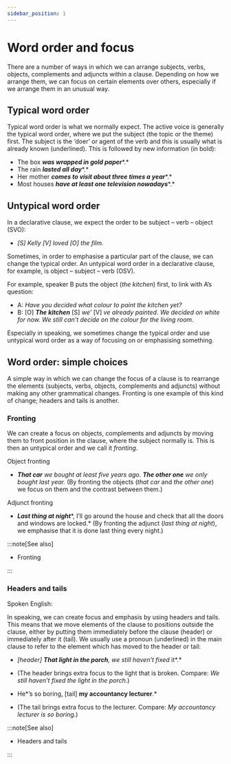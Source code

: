 ```yaml
---
sidebar_position: 1
---
```


# Word order and focus

There are a number of ways in which we can arrange subjects, verbs, objects, complements and adjuncts within a clause. Depending on how we arrange them, we can focus on certain elements over others, especially if we arrange them in an unusual way.

## Typical word order

Typical word order is what we normally expect. The active voice is generally the typical word order, where we put the subject (the topic or the theme) first. The subject is the ‘doer’ or agent of the verb and this is usually what is already known (underlined). This is followed by new information (in bold):

- The box ***was wrapped in gold paper****.*
- The rain ***lasted all day****.*
- Her mother ***comes to visit about three times a year****.*
- Most houses ***have at least one television nowadays****.*

## Untypical word order

In a declarative clause, we expect the order to be subject – verb – object (SVO):

- *\[S\] Kelly \[V\] loved \[O\] the film.*

Sometimes, in order to emphasise a particular part of the clause, we can change the typical order. An untypical word order in a declarative clause, for example, is object – subject – verb (OSV).

For example, speaker B puts the object (*the kitchen*) first, to link with A’s question:

- A: *Have you decided what colour to paint the kitchen yet?*
- B: \[O\] ***The kitchen*** \[S\] *we’* \[V\] *ve already painted*. *We decided on white for now. We still can’t decide on the colour for the living room*.

Especially in speaking, we sometimes change the typical order and use untypical word order as a way of focusing on or emphasising something.

## Word order: simple choices

A simple way in which we can change the focus of a clause is to rearrange the elements (subjects, verbs, objects, complements and adjuncts) without making any other grammatical changes. Fronting is one example of this kind of change; headers and tails is another.

### Fronting

We can create a focus on objects, complements and adjuncts by moving them to front position in the clause, where the subject normally is. This is then an untypical order and we call it *fronting*.

Object fronting

- ***That car*** *we bought at least five years ago. **The other one** we only bought last year.* (By fronting the objects (*that car* and *the other one*) we focus on them and the contrast between them.)

Adjunct fronting

- ***Last thing at night****, I’ll go around the house and check that all the doors and windows are locked.* (By fronting the adjunct (*last thing at night*), we emphasise that it is done last thing every night.)

:::note[See also]

- Fronting

:::

### Headers and tails

Spoken English:

In speaking, we can create focus and emphasis by using headers and tails. This means that we move elements of the clause to positions outside the clause, either by putting them immediately before the clause (header) or immediately after it (tail). We usually use a pronoun (underlined) in the main clause to refer to the element which has moved to the header or tail:

- *\[header\] **That light in the porch**, we still haven’t fixed* it*.*
- (The header brings extra focus to the light that is broken. Compare: *We still haven’t fixed the light in the porch*.)

- He*’s so boring, \[tail\] **my accountancy lecturer**.*
- (The tail brings extra focus to the lecturer. Compare: *My accountancy lecturer is so boring*.)

:::note[See also]

- Headers and tails

:::
